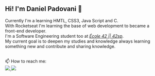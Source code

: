 ## Hi! I'm Daniel Padovani 👋

Currently I'm a learning HMTL, CSS3, Java Script and C.  
With Rocketseat I'm learning the base of web development to became a front-end developer.
<br>
I'm a Software Engineering student too at [*École 42 || 42sp*](https://www.42sp.org.br/).  
My current goal is to deepen my studies and knowledge always learning something new and contribute and sharing knowledge.

<div>
<!-- <img height="180em" src="https://github-readme-stats.vercel.app/api?username=Dan-Padovani&show_icons=true&theme=algolia&include_all_commits=true&count_private=true"/>
<img height="180em" src="https://github-readme-stats.vercel.app/api/top-langs/?username=Dan-Padovani&layout=compact&langs_count=16&theme=algolia"/> -->
</div>

<br>
📫 How to reach me: 
<div>
  <a href="https://www.linkedin.com/in/daniel-padovani/" target="_blank">
    <img src="https://img.shields.io/badge/LinkedIn-0077B5?style=for-the-badge&logo=linkedin&logoColor=white">
  </a>
  <a href="mailto:danpadovani84@gmail.com" target="_blank">
    <img src="https://img.shields.io/badge/Gmail-D14836?style=for-the-badge&logo=gmail&logoColor=white">
  </a>
</div>
